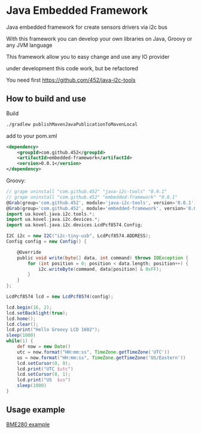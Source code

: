 # Java Embedded Framework

Java embedded framework for create sensors drivers via i2c bus

With this framework you can develop your own libraries on Java, Groovy or any JVM language

This framework allow you to easy change and use any IO provider

under development
this code work, but be refactored

You need first https://github.com/452/java-i2c-tools

## How to build and use
Build
```sh
./gradlew publishMavenJavaPublicationToMavenLocal
```
add to your pom.xml
```xml
<dependency>
    <groupId>com.github.452</groupId>
    <artifactId>embedded-framework</artifactId>
    <version>0.0.1</version>
</dependency>
```

Groovy:
```groovy
// grape uninstall "com.github.452" "java-i2c-tools" "0.0.1"
// grape uninstall "com.github.452" "embedded-framework" "0.0.1"
@Grab(group='com.github.452', module='java-i2c-tools', version='0.0.1')
@Grab(group='com.github.452', module='embedded-framework', version='0.0.1')
import ua.kovel.java.i2c.tools.*;
import ua.kovel.java.i2c.devices.*;
import ua.kovel.java.i2c.devices.LcdPcf8574.Config;

I2C i2c = new I2C("i2c-tiny-usb", LcdPcf8574.ADDRESS);
Config config = new Config() {

    @Override
    public void write(byte[] data, int command) throws IOException {
        for (int position = 0; position < data.length; position++) {
            i2c.writeByte(command, data[position] & 0xFF);
        }
    }
};

LcdPcf8574 lcd = new LcdPcf8574(config);

lcd.begin(16, 2);
lcd.setBacklight(true);
lcd.home();
lcd.clear();
lcd.print("Hello Groovy LCD 1602");
sleep(1000)
while(1) {
    def now = new Date()
    utc = now.format("HH:mm:ss", TimeZone.getTimeZone('UTC'))
    us = now.format("HH:mm:ss", TimeZone.getTimeZone('US/Eastern'))
    lcd.setCursor(0, 0);
    lcd.print("UTC $utc")
    lcd.setCursor(0, 1);
    lcd.print("US  $us")
    sleep(1000)
}
```

## Usage example
[BME280 example](src/test/java/ua/kovel/java/i2c/devices/BME280Test.java)
